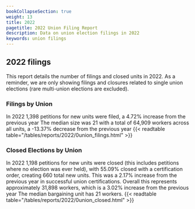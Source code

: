 ```yaml
---
bookCollapseSection: true
weight: 13
title: 2022
pagetitle: 2022 Union Filing Report
description: Data on union election filings in 2022
keywords: union filings
---
```


## 2022 filings

This report details the number of filings and closed units in 2022. As a reminder, we are only showing filings and closures related to single union elections (rare multi-union elections are excluded).

### Filings by Union
In 2022 1,398 petitions for new units were filed, a 4.72% increase from the previous year The median size was 21 with a total of 64,909 workers across all units, a -13.37% decrease from the previous year
{{< readtable table="/tables/reports/2022/0union_filings.html" >}}

### Closed Elections by Union
In 2022 1,198 petitions for new units were closed (this includes petitions where no election was ever held), with 55.09% closed with a certification order, creating 660 total new units. This was a 2.17% increase from the previous year in successful union certifications. Overall this represents approximately 31,898 workers, which is a 3.02% increase from the previous year The median bargaining unit has 21 workers.
{{< readtable table="/tables/reports/2022/0union_closed.html" >}}
